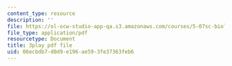 ```yaml
---
content_type: resource
description: ''
file: https://ol-ocw-studio-app-qa.s3.amazonaws.com/courses/5-07sc-biological-chemistry-i-fall-2013/06ecbdb7d0d9e196ae593fe37363feb6_56vQ0S2eAjw.pdf
file_type: application/pdf
resourcetype: Document
title: 3play pdf file
uid: 06ecbdb7-d0d9-e196-ae59-3fe37363feb6
---
```

